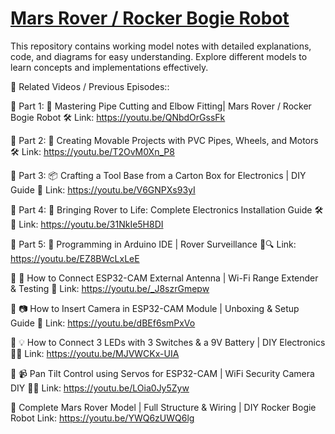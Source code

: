 # <ins>**Mars Rover / Rocker Bogie Robot**</ins>

This repository contains working model notes with detailed explanations, code, and diagrams for easy understanding. Explore different models to learn concepts and implementations effectively.

📢 Related Videos / Previous Episodes::

🎥 Part 1: 🚀 Mastering Pipe Cutting and Elbow Fitting| Mars Rover / Rocker Bogie Robot 🛠️
Link: https://youtu.be/QNbdOrGssFk

🎥 Part 2: 🚀 Creating Movable Projects with PVC Pipes, Wheels, and Motors 🛠️
Link: https://youtu.be/T2OvM0Xn_P8

🎥 Part 3: 📦 Crafting a Tool Base from a Carton Box for Electronics | DIY Guide 🔧
Link: https://youtu.be/V6GNPXs93yI

🎥 Part 4: 🚀 Bringing Rover to Life: Complete Electronics Installation Guide 🛠️🔋
Link: https://youtu.be/31NkIe5H8DI

🎥 Part 5: 🚀 Programming in Arduino IDE | Rover Surveillance 🎯🔍
Link: https://youtu.be/EZ8BWcLxLeE

🎥 📡 How to Connect ESP32-CAM External Antenna | Wi-Fi Range Extender & Testing 🚀
Link: https://youtu.be/_J8szrGmepw

🎥 📷 How to Insert Camera in ESP32-CAM Module | Unboxing & Setup Guide 🚀
Link: https://youtu.be/dBEf6smPxVo

🎥 💡 How to Connect 3 LEDs with 3 Switches & a 9V Battery | DIY Electronics 🔋✨
Link: https://youtu.be/MJVWCKx-UIA

🎥 📹 Pan Tilt Control using Servos for ESP32-CAM | WiFi Security Camera DIY 🔄🎥
Link: https://youtu.be/LOia0Jy5Zyw

🎥 Complete Mars Rover Model | Full Structure & Wiring | DIY Rocker Bogie Robot
Link: https://youtu.be/YWQ6zUWQ6lg
